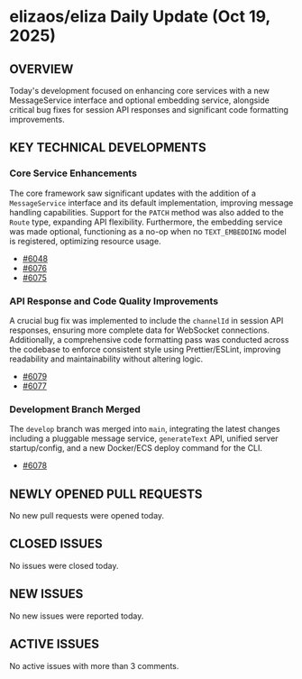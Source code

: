 # elizaos/eliza Daily Update (Oct 19, 2025)
## OVERVIEW 
Today's development focused on enhancing core services with a new MessageService interface and optional embedding service, alongside critical bug fixes for session API responses and significant code formatting improvements.

## KEY TECHNICAL DEVELOPMENTS

### Core Service Enhancements
The core framework saw significant updates with the addition of a `MessageService` interface and its default implementation, improving message handling capabilities. Support for the `PATCH` method was also added to the `Route` type, expanding API flexibility. Furthermore, the embedding service was made optional, functioning as a no-op when no `TEXT_EMBEDDING` model is registered, optimizing resource usage.
- [#6048](https://github.com/elizaos/eliza/pull/6048)
- [#6076](https://github.com/elizaos/eliza/pull/6076)
- [#6075](https://github.com/elizaos/eliza/pull/6075)

### API Response and Code Quality Improvements
A crucial bug fix was implemented to include the `channelId` in session API responses, ensuring more complete data for WebSocket connections. Additionally, a comprehensive code formatting pass was conducted across the codebase to enforce consistent style using Prettier/ESLint, improving readability and maintainability without altering logic.
- [#6079](https://github.com/elizaos/eliza/pull/6079)
- [#6077](https://github.com/elizaos/eliza/pull/6077)

### Development Branch Merged
The `develop` branch was merged into `main`, integrating the latest changes including a pluggable message service, `generateText` API, unified server startup/config, and a new Docker/ECS deploy command for the CLI.
- [#6078](https://github.com/elizaos/eliza/pull/6078)

## NEWLY OPENED PULL REQUESTS
No new pull requests were opened today.

## CLOSED ISSUES
No issues were closed today.

## NEW ISSUES
No new issues were reported today.

## ACTIVE ISSUES
No active issues with more than 3 comments.
